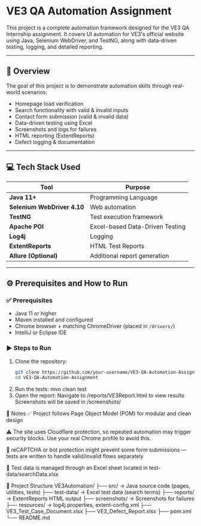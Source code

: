 # VE3 QA Automation Assignment 

This project is a complete automation framework designed for the VE3 QA Internship assignment. It covers UI automation for VE3's official website using Java, Selenium WebDriver, and TestNG, along with data-driven testing, logging, and detailed reporting.

---

## 🧱 Overview

The goal of this project is to demonstrate automation skills through real-world scenarios:
- Homepage load verification
- Search functionality with valid & invalid inputs
- Contact form submission (valid & invalid data)
- Data-driven testing using Excel
- Screenshots and logs for failures
- HTML reporting (ExtentReports)
- Defect logging & documentation

---

## 💻 Tech Stack Used

| Tool | Purpose |
|------|---------|
| **Java 11+** | Programming Language |
| **Selenium WebDriver 4.10** | Web automation |
| **TestNG** | Test execution framework |
| **Apache POI** | Excel-based Data-Driven Testing |
| **Log4j** | Logging |
| **ExtentReports** | HTML Test Reports |
| **Allure (Optional)** | Additional report generation |

---

## ⚙️ Prerequisites and How to Run

### ✅ Prerequisites
- Java 11 or higher
- Maven installed and configured
- Chrome browser + matching ChromeDriver (placed in `/drivers/`)
- IntelliJ or Eclipse IDE

### ▶️ Steps to Run

1. Clone the repository:
   ```bash
   git clone https://github.com/your-username/VE3-QA-Automation-Assignment.git
   cd VE3-QA-Automation-Assignment
2. Run the tests:
   mvn clean test
3. Open the report:
   Navigate to /reports/VE3Report.html to view results
   Screenshots will be saved in /screenshots/


📝 Notes
  ✅ Project follows Page Object Model (POM) for modular and clean design

  ⚠️ The site uses Cloudflare protection, so repeated automation may trigger security blocks. Use your real Chrome profile to avoid this.

  🧪 reCAPTCHA or bot protection might prevent some form submissions — tests are written to handle valid/invalid flows separately

  📌 Test data is managed through an Excel sheet located in test-data/searchData.xlsx

📂 Project Structure
    VE3Automation/
   ├── src/                  → Java source code (pages, utilities, tests)
   ├── test-data/            → Excel test data (search terms)
   ├── reports/              → ExtentReports HTML output
   ├── screenshots/          → Screenshots for failures
   ├── resources/            → log4j.properties, extent-config.xml
   ├── VE3_Test_Case_Document.xlsx
   ├── VE3_Defect_Report.xlsx
   ├── pom.xml
   └── README.md



